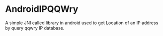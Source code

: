 AndroidIPQQWry
==============

A simple JNI called library in android used to get Location of an IP address by query qqwry IP database. 

